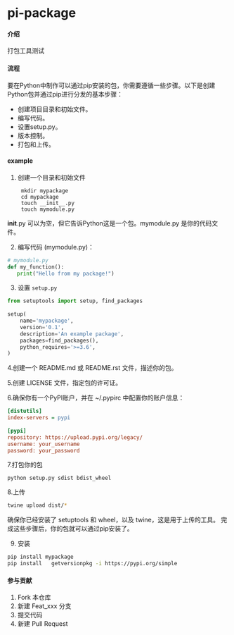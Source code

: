 # pi-package

#### 介绍
打包工具测试
 

#### 流程
要在Python中制作可以通过pip安装的包，你需要遵循一些步骤。以下是创建Python包并通过pip进行分发的基本步骤：
- 创建项目目录和初始文件。
- 编写代码。
- 设置setup.py。
- 版本控制。
- 打包和上传。

#### example

1. 创建一个目录和初始文件
   
   ```
    mkdir mypackage
    cd mypackage
    touch __init__.py
    touch mymodule.py
   ```
__init__.py 可以为空，但它告诉Python这是一个包。mymodule.py 是你的代码文件。

2. 编写代码 (mymodule.py)：
 ``` python
 # mymodule.py
def my_function():
    print("Hello from my package!")
```

3. 设置 `setup.py`

``` python
from setuptools import setup, find_packages
 
setup(
    name='mypackage',
    version='0.1',
    description='An example package',
    packages=find_packages(),
    python_requires='>=3.6',
)

```
4.创建一个 README.md 或 README.rst 文件，描述你的包。

5.创建 LICENSE 文件，指定包的许可证。

6.确保你有一个PyPI账户，并在 ~/.pypirc 中配置你的账户信息：
``` ini
[distutils]
index-servers = pypi
 
[pypi]
repository: https://upload.pypi.org/legacy/
username: your_username
password: your_password
```
7.打包你的包
```
python setup.py sdist bdist_wheel
```
8.上传
``` bash
twine upload dist/*
```
确保你已经安装了 setuptools 和 wheel，以及 twine，这是用于上传的工具。
完成这些步骤后，你的包就可以通过pip安装了。

9. 安装 
``` bash
pip install mypackage
pip install   getversionpkg -i https://pypi.org/simple
```

#### 参与贡献

1.  Fork 本仓库
2.  新建 Feat_xxx 分支
3.  提交代码
4.  新建 Pull Request

